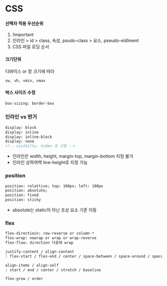 # CSS

#### 선택자 적용 우선순위

1. !important
2. 인라인 > id > class, 속성, psudo-class > 요소, pseudo-eldlment
3. CSS 파일 로딩 순서



#### 크기단위

디바이스 or 창 크기에 따라

```tex
vw, vh, vmin, vmax
```



#### 박스 사이즈 수정

```html
box-sizing: border-box
```



### 인라인 vs 딴거

```html
display: block
display: inline
display: inline-block
display: none
<!-- visibilty: hiden 과 구분 -->
```

- 인라인은 width, height, margin-top, margin-bottom 지정 불가
- 인라인 상하여백 line-height로 지정 가능



### position

```html
position: relattive; top: 100px; left: 100px
position: absolute;
position: fixed
position: sticky
```

- absolute는 static이 아닌 조상 요소 기준 이동



### flex

```html
flex-directioin: row-reverse or column-*
fles-wrap: nowrap or wrap or wrap-reverse
flex-flow: direction 다음에 wrap

justify-content / align-content
: flex-start / fles-end / center / space-between / space-around / space-evenly

align-items / align-self
: start / end / center / stretch / baseline

flex-grow / order
```

